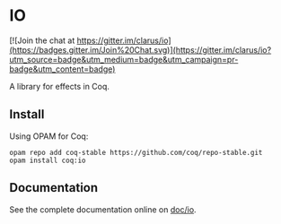 # IO
[![Join the chat at https://gitter.im/clarus/io](https://badges.gitter.im/Join%20Chat.svg)](https://gitter.im/clarus/io?utm_source=badge&utm_medium=badge&utm_campaign=pr-badge&utm_content=badge)

A library for effects in Coq.

## Install
Using OPAM for Coq:

    opam repo add coq-stable https://github.com/coq/repo-stable.git
    opam install coq:io

## Documentation
See the complete documentation online on [doc/io](http://clarus.github.io/doc/io/toc.html).
